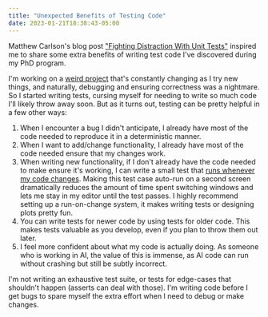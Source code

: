 ```yaml
---
title: "Unexpected Benefits of Testing Code"
date: 2023-01-21T18:38:43-05:00
---
```


Matthew Carlson's blog post ["Fighting Distraction With Unit Tests"](https://matthewc.dev/musings/unit-tests/) inspired me to share some extra benefits of writing test code I've discovered during my PhD program.

I'm working on a [weird project](https://github.com/jarbus/evotrade) that's constantly changing as I try new things, and naturally, debugging and ensuring correctness was a nightmare. So I started writing tests, cursing myself for needing to write so much code I'll likely throw away soon. But as it turns out, testing can be pretty helpful in a few other ways:

1. When I encounter a bug I didn't anticipate, I already have most of the code needed to reproduce it in a deterministic manner.
2. When I want to add/change functionality, I already have most of the code needed ensure that my changes work.
3. When writing new functionality, if I don't already have the code needed to make ensure it's working, I can write a small test that [runs whenever my code changes](https://timholy.github.io/Revise.jl/stable/user_reference/#Revise.entr). Making this test case auto-run on a second screen dramatically reduces the amount of time spent switching windows and lets me stay in my editor until the test passes. I highly recommend setting up a run-on-change system, it makes writing tests or designing plots pretty fun.
4. You can write tests for newer code by using tests for older code. This makes tests valuable as you develop, even if you plan to throw them out later.
5. I feel more confident about what my code is actually doing. As someone who is working in AI, the value of this is immense, as AI code can run without crashing but still be subtly incorrect.

I'm not writing an exhaustive test suite, or tests for edge-cases that shouldn't happen (asserts can deal with those). I'm writing code before I get bugs to spare myself the extra effort when I need to debug or make changes.
